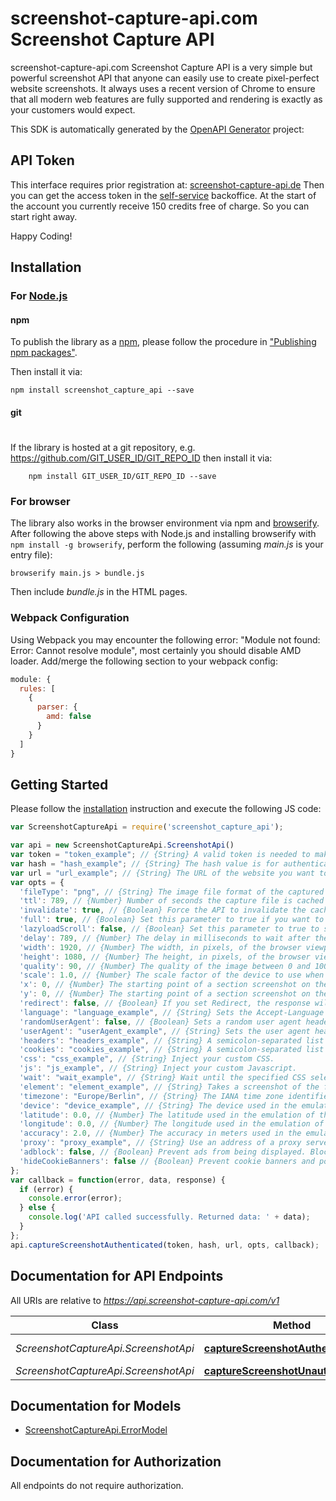 # screenshot-capture-api.com Screenshot Capture API

screenshot-capture-api.com Screenshot Capture API is a very simple but powerful screenshot API that anyone can easily use to create pixel-perfect website screenshots. It always uses a recent version of Chrome to ensure that all modern web features are fully supported and rendering is exactly as your customers would expect.

This SDK is automatically generated by the [OpenAPI Generator](https://openapi-generator.tech) project:

## API Token

This interface requires prior registration at: [screenshot-capture-api.de](https://screenshot-capture-api.de/signup-cover)
Then you can get the access token in the [self-service](https://screenshot-capture-api.de/console/?pid=tokens) backoffice.
At the start of the account you currently receive 150 credits free of charge. So you can start right away.

Happy Coding!

## Installation

### For [Node.js](https://nodejs.org/)

#### npm

To publish the library as a [npm](https://www.npmjs.com/),
please follow the procedure in ["Publishing npm packages"](https://docs.npmjs.com/getting-started/publishing-npm-packages).

Then install it via:

```shell
npm install screenshot_capture_api --save
```

#### git
#
If the library is hosted at a git repository, e.g.
https://github.com/GIT_USER_ID/GIT_REPO_ID
then install it via:

```shell
    npm install GIT_USER_ID/GIT_REPO_ID --save
```

### For browser

The library also works in the browser environment via npm and [browserify](http://browserify.org/). After following
the above steps with Node.js and installing browserify with `npm install -g browserify`,
perform the following (assuming *main.js* is your entry file):

```shell
browserify main.js > bundle.js
```

Then include *bundle.js* in the HTML pages.

### Webpack Configuration

Using Webpack you may encounter the following error: "Module not found: Error:
Cannot resolve module", most certainly you should disable AMD loader. Add/merge
the following section to your webpack config:

```javascript
module: {
  rules: [
    {
      parser: {
        amd: false
      }
    }
  ]
}
```

## Getting Started

Please follow the [installation](#installation) instruction and execute the following JS code:

```javascript
var ScreenshotCaptureApi = require('screenshot_capture_api');

var api = new ScreenshotCaptureApi.ScreenshotApi()
var token = "token_example"; // {String} A valid token is needed to make paid API calls. Tokens can be managed from your account.
var hash = "hash_example"; // {String} The hash value is for authenticated requests. If you want to publish this URL, you should use the authenticated requests.
var url = "url_example"; // {String} The URL of the website you want to capture. Please include the protocol (http:// or https://).
var opts = { 
  'fileType': "png", // {String} The image file format of the captured screenshot. Either png, jpeg, webp or PDF with 72 dpi.
  'ttl': 789, // {Number} Number of seconds the capture file is cached by our CDN. An API request that is loaded through the cache does not count as a paid request. You can set a number of seconds from 0 seconds up to 2592000 seconds. This is a maximum of 30 days.
  'invalidate': true, // {Boolean} Force the API to invalidate the cache and capture a new screenshot. This call costs you additional money, because a call of a cache hit is not charged.
  'full': true, // {Boolean} Set this parameter to true if you want to screenshot the whole web page in full size.
  'lazyloadScroll': false, // {Boolean} Set this parameter to true to scroll down through the entire page before taking a screenshot. This is useful for triggering animations or lazy load elements in full screen.
  'delay': 789, // {Number} The delay in milliseconds to wait after the page loads before taking the screenshot. This is in milliseconds. One second is 1000 milliseconds. From 0 milliseconds to a maximum of 10,000 milliseconds.
  'width': 1920, // {Number} The width, in pixels, of the browser viewport to use.
  'height': 1080, // {Number} The height, in pixels, of the browser viewport to use. Ignored if you set full to true.
  'quality': 90, // {Number} The quality of the image between 0 and 100. This works only for the jpeg format, for PNG images the parameter is applied only during compression.
  'scale': 1.0, // {Number} The scale factor of the device to use when taking the screenshot. For example, a scale factor of 2 produces a high-resolution screenshot suitable for viewing on Retina devices. The larger the scale factor, the larger the screenshot produced.
  'x': 0, // {Number} The starting point of a section screenshot on the X axis.
  'y': 0, // {Number} The starting point of a section screenshot on the Y axis.
  'redirect': false, // {Boolean} If you set Redirect, the response will be a 302 redirect to the screenshot file in our CDN.
  'language': "language_example", // {String} Sets the Accept-Language header on requests to the target URL so that you can take screenshots from a website with a specific language.
  'randomUserAgent': false, // {Boolean} Sets a random user agent header to emulate a different devices when taking screenshots.
  'userAgent': "userAgent_example", // {String} Sets the user agent header to emulate a specific device when taking screenshots.
  'headers': "headers_example", // {String} A semicolon-separated list of header parameters to be used when capturing the screenshot. Each header should be passed as a key-value pair and multiple pairs should be separated by a semicolon.
  'cookies': "cookies_example", // {String} A semicolon-separated list of cookies to be used when capturing the screenshot. Each cookies should be passed as a key-value pair and multiple pairs should be separated by a semicolon.
  'css': "css_example", // {String} Inject your custom CSS.
  'js': "js_example", // {String} Inject your custom Javascript.
  'wait': "wait_example", // {String} Wait until the specified CSS selector matches an element present in the page before taking a screenshot. The process is canceled after 60 seconds.
  'element': "element_example", // {String} Takes a screenshot of the first element matched by the specified CSS selector. This is ignored if full is true. (This option cannot be used with the PDF export format.)
  'timezone': "Europe/Berlin", // {String} The IANA time zone identifier used for this capture.
  'device': "device_example", // {String} The device used in the emulation.
  'latitude': 0.0, // {Number} The latitude used in the emulation of the geo-location.
  'longitude': 0.0, // {Number} The longitude used in the emulation of the geo-location.
  'accuracy': 2.0, // {Number} The accuracy in meters used in the emulation of the geo-location.
  'proxy': "proxy_example", // {String} Use an address of a proxy server through which the screenshot should be taken. The proxy address should be formatted as http://username:password@proxyserver.com:31280
  'adblock': false, // {Boolean} Prevent ads from being displayed. Block requests from popular ad networks and hide frequent ads.
  'hideCookieBanners': false // {Boolean} Prevent cookie banners and pop-ups from being displayed. The best possible result is tried.
};
var callback = function(error, data, response) {
  if (error) {
    console.error(error);
  } else {
    console.log('API called successfully. Returned data: ' + data);
  }
};
api.captureScreenshotAuthenticated(token, hash, url, opts, callback);
```

## Documentation for API Endpoints

All URIs are relative to *https://api.screenshot-capture-api.com/v1*

Class | Method | HTTP request | Description
------------ | ------------- | ------------- | -------------
*ScreenshotCaptureApi.ScreenshotApi* | [**captureScreenshotAuthenticated**](docs/ScreenshotApi.md#captureScreenshotAuthenticated) | **GET** /capture/{token}/{hash} | 
*ScreenshotCaptureApi.ScreenshotApi* | [**captureScreenshotUnauthenticated**](docs/ScreenshotApi.md#captureScreenshotUnauthenticated) | **GET** /capture/{token} | 

## Documentation for Models

 - [ScreenshotCaptureApi.ErrorModel](docs/ErrorModel.md)

## Documentation for Authorization

 All endpoints do not require authorization.

